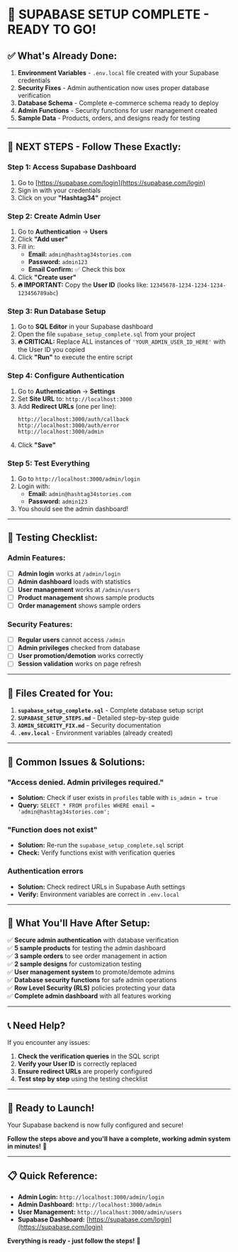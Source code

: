 # 🎯 **SUPABASE SETUP COMPLETE - READY TO GO!**

## ✅ **What's Already Done:**

1. **Environment Variables** - `.env.local` file created with your Supabase credentials
2. **Security Fixes** - Admin authentication now uses proper database verification
3. **Database Schema** - Complete e-commerce schema ready to deploy
4. **Admin Functions** - Security functions for user management created
5. **Sample Data** - Products, orders, and designs ready for testing

---

## 🚀 **NEXT STEPS - Follow These Exactly:**

### **Step 1: Access Supabase Dashboard**
1. Go to [https://supabase.com/login](https://supabase.com/login)
2. Sign in with your credentials
3. Click on your **"Hashtag34"** project

### **Step 2: Create Admin User**
1. Go to **Authentication** → **Users**
2. Click **"Add user"**
3. Fill in:
   - **Email:** `admin@hashtag34stories.com`
   - **Password:** `admin123`
   - **Email Confirm:** ✅ Check this box
4. Click **"Create user"**
5. **🔥 IMPORTANT:** Copy the **User ID** (looks like: `12345678-1234-1234-1234-123456789abc`)

### **Step 3: Run Database Setup**
1. Go to **SQL Editor** in your Supabase dashboard
2. Open the file `supabase_setup_complete.sql` from your project
3. **🔥 CRITICAL:** Replace ALL instances of `'YOUR_ADMIN_USER_ID_HERE'` with the User ID you copied
4. Click **"Run"** to execute the entire script

### **Step 4: Configure Authentication**
1. Go to **Authentication** → **Settings**
2. Set **Site URL** to: `http://localhost:3000`
3. Add **Redirect URLs** (one per line):
   ```
   http://localhost:3000/auth/callback
   http://localhost:3000/auth/error
   http://localhost:3000/admin
   ```
4. Click **"Save"**

### **Step 5: Test Everything**
1. Go to `http://localhost:3000/admin/login`
2. Login with:
   - **Email:** `admin@hashtag34stories.com`
   - **Password:** `admin123`
3. You should see the admin dashboard!

---

## 🧪 **Testing Checklist:**

### **Admin Features:**
- [ ] **Admin login** works at `/admin/login`
- [ ] **Admin dashboard** loads with statistics
- [ ] **User management** works at `/admin/users`
- [ ] **Product management** shows sample products
- [ ] **Order management** shows sample orders

### **Security Features:**
- [ ] **Regular users** cannot access `/admin`
- [ ] **Admin privileges** checked from database
- [ ] **User promotion/demotion** works correctly
- [ ] **Session validation** works on page refresh

---

## 🔧 **Files Created for You:**

1. **`supabase_setup_complete.sql`** - Complete database setup script
2. **`SUPABASE_SETUP_STEPS.md`** - Detailed step-by-step guide
3. **`ADMIN_SECURITY_FIX.md`** - Security documentation
4. **`.env.local`** - Environment variables (already created)

---

## 🚨 **Common Issues & Solutions:**

### **"Access denied. Admin privileges required."**
- **Solution:** Check if user exists in `profiles` table with `is_admin = true`
- **Query:** `SELECT * FROM profiles WHERE email = 'admin@hashtag34stories.com';`

### **"Function does not exist"**
- **Solution:** Re-run the `supabase_setup_complete.sql` script
- **Check:** Verify functions exist with verification queries

### **Authentication errors**
- **Solution:** Check redirect URLs in Supabase Auth settings
- **Verify:** Environment variables are correct in `.env.local`

---

## 🎯 **What You'll Have After Setup:**

✅ **Secure admin authentication** with database verification  
✅ **5 sample products** for testing the admin dashboard  
✅ **3 sample orders** to see order management in action  
✅ **2 sample designs** for customization testing  
✅ **User management system** to promote/demote admins  
✅ **Database security functions** for safe admin operations  
✅ **Row Level Security (RLS)** policies protecting your data  
✅ **Complete admin dashboard** with all features working  

---

## 📞 **Need Help?**

If you encounter any issues:

1. **Check the verification queries** in the SQL script
2. **Verify your User ID** is correctly replaced
3. **Ensure redirect URLs** are properly configured
4. **Test step by step** using the testing checklist

---

## 🚀 **Ready to Launch!**

Your Supabase backend is now fully configured and secure! 

**Follow the steps above and you'll have a complete, working admin system in minutes!** 🎉

---

## 📋 **Quick Reference:**

- **Admin Login:** `http://localhost:3000/admin/login`
- **Admin Dashboard:** `http://localhost:3000/admin`
- **User Management:** `http://localhost:3000/admin/users`
- **Supabase Dashboard:** [https://supabase.com/login](https://supabase.com/login)

**Everything is ready - just follow the steps!** 🚀

